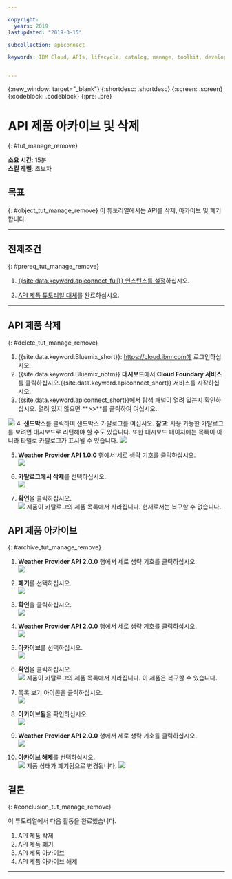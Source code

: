 ```yaml
---

copyright:
  years: 2019
lastupdated: "2019-3-15"

subcollection: apiconnect

keywords: IBM Cloud, APIs, lifecycle, catalog, manage, toolkit, develop, dev portal, tutorial


---
```


{:new_window: target="_blank"}
{:shortdesc: .shortdesc}
{:screen: .screen}
{:codeblock: .codeblock}
{:pre: .pre}

# API 제품 아카이브 및 삭제
{: #tut_manage_remove}

**소요 시간**: 15분  
**스킬 레벨**: 초보자 

## 목표
{: #object_tut_manage_remove}
이 튜토리얼에서는 API를 삭제, 아카이브 및 폐기합니다.

---
## 전제조건
{: #prereq_tut_manage_remove}

1. [{{site.data.keyword.apiconnect_full}} 인스턴스를 설정](/docs/services/apiconnect/tutorials?topic=apiconnect-tut_prereq_set_up_apic_instance)하십시오.

2. [API 제품 튜토리얼 대체](/docs/services/apiconnect/tutorials?topic=apiconnect-tut_manage_supercede)를 완료하십시오.

---

## API 제품 삭제
{: #delete_tut_manage_remove}

1. {{site.data.keyword.Bluemix_short}}: https://cloud.ibm.com에 로그인하십시오.
2. {{site.data.keyword.Bluemix_notm}} **대시보드**에서 **Cloud Foundary 서비스**를 클릭하십시오.{{site.data.keyword.apiconnect_short}} 서비스를 시작하십시오. 
3. {{site.data.keyword.apiconnect_short}}에서 탐색 패널이 열려 있는지 확인하십시오. 열려 있지 않으면 **>>**를 클릭하여 여십시오.  

  ![](images/cloud-apic-dashboard.png)
4. **샌드박스**를 클릭하여 샌드박스 카탈로그를 여십시오. **참고**: 사용 가능한 카탈로그를 보려면 대시보드로 리턴해야 할 수도 있습니다. 또한 대시보드 페이지에는 목록이 아니라 타일로 카탈로그가 표시될 수 있습니다.
![](images/del-sandbox-list.png)

5. **Weather Provider API 1.0.0** 행에서 세로 생략 기호를 클릭하십시오.  
![](images/del-prod-list1.png)

6. **카탈로그에서 삭제**를 선택하십시오.  
![](images/del-del-from-cat.png)

7. **확인**을 클릭하십시오.  
![](images/del-del-dialog.png)
    제품이 카탈로그의 제품 목록에서 사라집니다. 현재로서는 복구할 수 없습니다.


## API 제품 아카이브
{: #archive_tut_manage_remove}

1. **Weather Provider API 2.0.0** 행에서 세로 생략 기호를 클릭하십시오.  
![](images/del-prod-list2.png)

2. **폐기**를 선택하십시오.  
![](images/del-select-retire.png)

3. **확인**을 클릭하십시오.  
![](images/del-retire-dialog.png)

4. **Weather Provider API 2.0.0** 행에서 세로 생략 기호를 클릭하십시오.  
![](images/del-prod-list3.png)

5. **아카이브**를 선택하십시오.  
![](images/del-select-archive.png)

6. **확인**을 클릭하십시오.  
![](images/del-archive-dialog.png)
    제품이 카탈로그의 제품 목록에서 사라집니다. 이 제품은 복구할 수 있습니다.

7. 목록 보기 아이콘을 클릭하십시오.  
![](images/del-prod-list4.png)

8. **아카이브됨**을 확인하십시오.  
![](images/del-view-archived.png)

9. **Weather Provider API 2.0.0** 행에서 세로 생략 기호를 클릭하십시오.  
![](images/del-prod-list5.png)

10. **아카이브 해제**를 선택하십시오.  
![](images/del-unarchive.png)
    제품 상태가 폐기됨으로 변경됩니다.
    ![](images/del-prod-list6.png)

 
 
## 결론
{: #conclusion_tut_manage_remove}

이 튜토리얼에서 다음 활동을 완료했습니다.

1. API 제품 삭제
2. API 제품 폐기
3. API 제품 아카이브
4. API 제품 아카이브 해제

---













